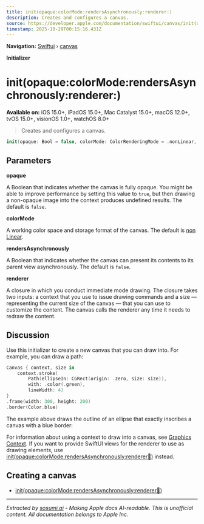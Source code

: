 ```yaml
---
title: init(opaque:colorMode:rendersAsynchronously:renderer:)
description: Creates and configures a canvas.
source: https://developer.apple.com/documentation/swiftui/canvas/init(opaque:colormode:rendersasynchronously:renderer:)
timestamp: 2025-10-29T00:15:16.431Z
---
```


**Navigation:** [Swiftui](/documentation/swiftui) › [canvas](/documentation/swiftui/canvas)

**Initializer**

# init(opaque:colorMode:rendersAsynchronously:renderer:)

**Available on:** iOS 15.0+, iPadOS 15.0+, Mac Catalyst 15.0+, macOS 12.0+, tvOS 15.0+, visionOS 1.0+, watchOS 8.0+

> Creates and configures a canvas.

```swift
init(opaque: Bool = false, colorMode: ColorRenderingMode = .nonLinear, rendersAsynchronously: Bool = false, renderer: @escaping (inout GraphicsContext, CGSize) -> Void)
```

## Parameters

**opaque**

A Boolean that indicates whether the canvas is fully opaque. You might be able to improve performance by setting this value to `true`, but then drawing a non-opaque image into the context produces undefined results. The default is `false`.



**colorMode**

A working color space and storage format of the canvas. The default is [non Linear](/documentation/swiftui/colorrenderingmode/nonlinear).



**rendersAsynchronously**

A Boolean that indicates whether the canvas can present its contents to its parent view asynchronously. The default is `false`.



**renderer**

A closure in which you conduct immediate mode drawing. The closure takes two inputs: a context that you use to issue drawing commands and a size — representing the current size of the canvas — that you can use to customize the content. The canvas calls the renderer any time it needs to redraw the content.



## Discussion

Use this initializer to create a new canvas that you can draw into. For example, you can draw a path:

```swift
Canvas { context, size in
    context.stroke(
        Path(ellipseIn: CGRect(origin: .zero, size: size)),
        with: .color(.green),
        lineWidth: 4)
}
.frame(width: 300, height: 200)
.border(Color.blue)
```

The example above draws the outline of an ellipse that exactly inscribes a canvas with a blue border:



For information about using a context to draw into a canvas, see [Graphics Context](/documentation/swiftui/graphicscontext). If you want to provide SwiftUI views for the renderer to use as drawing elements, use [init(opaque:colorMode:rendersAsynchronously:renderer:symbols:)](/documentation/swiftui/canvas/init(opaque:colormode:rendersasynchronously:renderer:symbols:)) instead.

## Creating a canvas

- [init(opaque:colorMode:rendersAsynchronously:renderer:symbols:)](/documentation/swiftui/canvas/init(opaque:colormode:rendersasynchronously:renderer:symbols:))

---

*Extracted by [sosumi.ai](https://sosumi.ai) - Making Apple docs AI-readable.*
*This is unofficial content. All documentation belongs to Apple Inc.*
